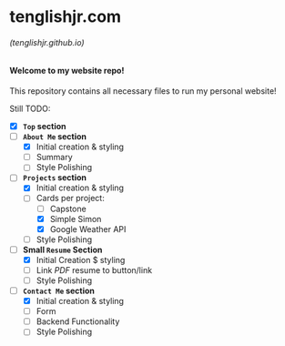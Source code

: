 # tenglishjr.com 
###### (tenglishjr.github.io)

#### Welcome to my website repo!

This repository contains all necessary files to run my personal website! 

Still TODO:

- [x] **```Top``` section**
- [ ] **```About Me``` section**
    - [x] Initial creation & styling
    - [ ] Summary
    - [ ] Style Polishing
- [ ] **```Projects``` section**
    - [x] Initial creation & styling
    - [ ] Cards per project:
        - [ ] Capstone 
        - [x] Simple Simon
        - [x] Google Weather API
    - [ ] Style Polishing
- [ ] **Small ```Resume``` Section**
    - [x] Initial Creation $ styling
    - [ ] Link *PDF* resume to button/link
    - [ ] Style Polishing
- [ ] **```Contact Me``` section**
    - [x] Initial creation & styling
    - [ ] Form
    - [ ] Backend Functionality
    - [ ] Style Polishing
